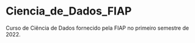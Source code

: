 # Ciencia_de_Dados_FIAP
Curso de Ciência de Dados fornecido pela FIAP no primeiro semestre de 2022.
